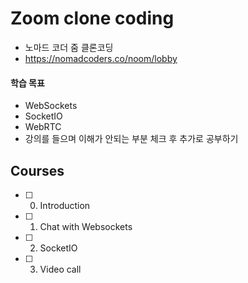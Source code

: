 # Zoom clone coding

- 노마드 코더 줌 클론코딩
- https://nomadcoders.co/noom/lobby

#### 학습 목표

- WebSockets
- SocketIO
- WebRTC
- 강의를 들으며 이해가 안되는 부분 체크 후 추가로 공부하기

## Courses

- [ ] 0. Introduction
- [ ] 1. Chat with Websockets
- [ ] 2. SocketIO
- [ ] 3. Video call
